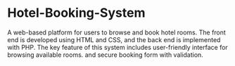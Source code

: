 # Hotel-Booking-System
A web-based platform for users to browse and book hotel rooms. The front end is developed using HTML and CSS, and the back end is implemented with PHP.  The key feature of this system includes user-friendly interface for browsing available rooms. and secure booking form with validation.
